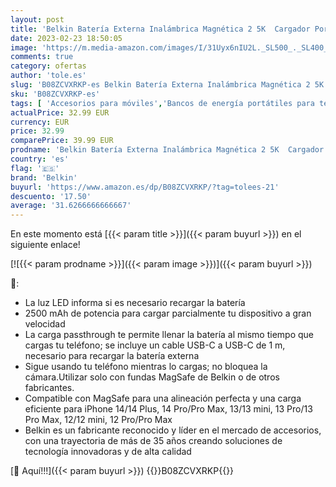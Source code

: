 ```yaml
---
layout: post
title: 'Belkin Batería Externa Inalámbrica Magnética 2 5K  Cargador Portátil Compatible con MagSafe para la Serie iPhone 14  Carga Rápida Portátil de 2500 mAh  Cable USB-C a USB-C Incluido   Blanca'
date: 2023-02-23 18:50:05
image: 'https://m.media-amazon.com/images/I/31Uyx6nIU2L._SL500_._SL400_.jpg'
comments: true
category: ofertas
author: 'tole.es'
slug: 'B08ZCVXRKP-es Belkin Batería Externa Inalámbrica Magnética 2 5K Cargador...'
sku: 'B08ZCVXRKP-es'
tags: [ 'Accesorios para móviles','Bancos de energía portátiles para teléfonos móviles','Cargadores para móviles','Comunicación móvil y accesorios','Electrónica','belkin','iphone','🇪🇸', ]
actualPrice: 32.99 EUR
currency: EUR
price: 32.99
comparePrice: 39.99 EUR
prodname: 'Belkin Batería Externa Inalámbrica Magnética 2 5K  Cargador Portátil Compatible con MagSafe para la Serie iPhone 14  Carga Rápida Portátil de 2500 mAh  Cable USB-C a USB-C Incluido   Blanca'
country: 'es'
flag: '🇪🇸'
brand: 'Belkin'
buyurl: 'https://www.amazon.es/dp/B08ZCVXRKP/?tag=tolees-21'
descuento: '17.50'
average: '31.6266666666667'
---
```


En este momento está [{{< param title >}}]({{< param buyurl >}}) en el siguiente enlace!

[![{{< param prodname >}}]({{< param image >}})]({{< param buyurl >}})

🔎:

- La luz LED informa si es necesario recargar la batería
- 2500 mAh de potencia para cargar parcialmente tu dispositivo a gran velocidad
- La carga passthrough te permite llenar la batería al mismo tiempo que cargas tu teléfono; se incluye un cable USB-C a USB-C de 1 m, necesario para recargar la batería externa
- Sigue usando tu teléfono mientras lo cargas; no bloquea la cámara.Utilizar solo con fundas MagSafe de Belkin o de otros fabricantes.
- Compatible con MagSafe para una alineación perfecta y una carga eficiente para iPhone 14/14 Plus, 14 Pro/Pro Max, 13/13 mini, 13 Pro/13 Pro Max, 12/12 mini, 12 Pro/Pro Max
- Belkin es un fabricante reconocido y líder en el mercado de accesorios, con una trayectoria de más de 35 años creando soluciones de tecnología innovadoras y de alta calidad

[🛒 Aquí!!!]({{< param buyurl >}})
{{<world>}}B08ZCVXRKP{{</world>}}
